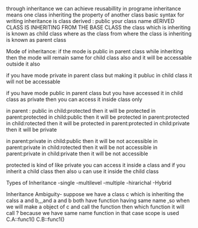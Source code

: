 through inheritance we can achieve reusabillity in programe
inheritance means one class inheriting the property of another class 
basic syntax for writing inheritance is class derived : public your class name
dERIVED CLASS IS INHERITING FROM THE BASE CLASS
the class which is inheriting is known as child class where as the class from where the class is inheriting is known as parent class

Mode of inheritance:
if the mode is public in parent class while inheriting then the mode will remain same for child class also and it will be accessable outside it also

if you have mode private in parent class but making it publuc in child class it will not be accessable

if you have mode public in parent class but you have accessed it in child class as private then you can access it inside class only

in parent : public   in child:protected  then it will be protected
in parent:protected  in child:public     then it will be protected
in parent:protected  in child:rotected   then it will be protected
in parent:protected  in child:private    then it will be private

in parent:private  in child:public     then it will be not accessible
in parent:private  in child:rotected   then it will be not accessible
in parent:private  in child:private    then it will be not accessible

protected is kind of like private
you can access it inside a class and if you inherit a child class then also u can use it inside the child class

Types of Inheritance
-single
-multilevel
-multiple
-hirarichal
-Hybrid

Inheritance Ambiguity-
suppose we have a class c which is inheriting the calss a and b,,,and a and b both have function having same name ,so when we will make a object of c and call the function then which function it will call ? because we have same name function in that case scope is used
C.A::func1()
C.B::func1()